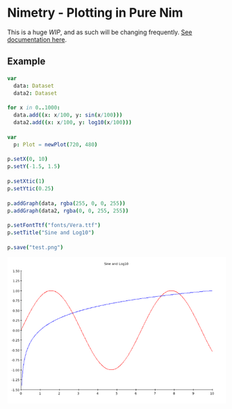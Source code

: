 # Nimetry - Plotting in Pure Nim

This is a huge *WIP*, and as such will be changing frequently. [See documentation here](https://ijneb.github.io/nimetry/).

## Example

```nim
var
  data: Dataset
  data2: Dataset

for x in 0..1000:
  data.add((x: x/100, y: sin(x/100)))
  data2.add((x: x/100, y: log10(x/100)))

var
  p: Plot = newPlot(720, 480)

p.setX(0, 10)
p.setY(-1.5, 1.5)

p.setXtic(1)
p.setYtic(0.25)

p.addGraph(data, rgba(255, 0, 0, 255))
p.addGraph(data2, rgba(0, 0, 255, 255))

p.setFontTtf("fonts/Vera.ttf")
p.setTitle("Sine and Log10")

p.save("test.png")
```

![output](examples/test.png)

